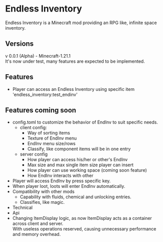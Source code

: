 
Endless Inventory
=========

Endless Inventory is a Minecraft mod providing an RPG like, infinite space inventory.

Versions
----

v 0.0.1 (Alpha) - Minecraft-1.21.1  
It's now under test, many features are expected to be implemented.

Features
-----
+ Player can access an Endless Inventory using specific item 'endless_inventory:test_endinv'

Features coming soon
----
+ config.toml to customize the behavior of EndInv to suit specific needs.
  + client config:
    + Way of sorting items
    + Texture of EndInv menu
    + EndInv menu size/rows
    + Classify, like component items will be in one entry
  + server config
    + How player can access his/her or other's EndInv
    + Max size and max single item size player can insert
    + How player can use working space (coming soon feature)
    + How EndInv interacts with other
+ Player will access EndInv by press specific key.
+ When player loot, loots will enter EndInv automatically.
+ Compatibility with other mods
  + Capability with fluids, chemical and unlocking entries.
  + Classifies, like magic.
+ Technical
 + Api
 + Changing ItemDisplay logic, as now ItemDisplay acts as a container across client and server.\
With useless operations reserved, causing unnecessary performance and memory overhead.